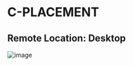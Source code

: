 # C-PLACEMENT

## Remote Location: Desktop

![image](https://user-images.githubusercontent.com/77873383/172769921-a77d982e-6ed3-4995-947e-8d52a3f764e0.png)


